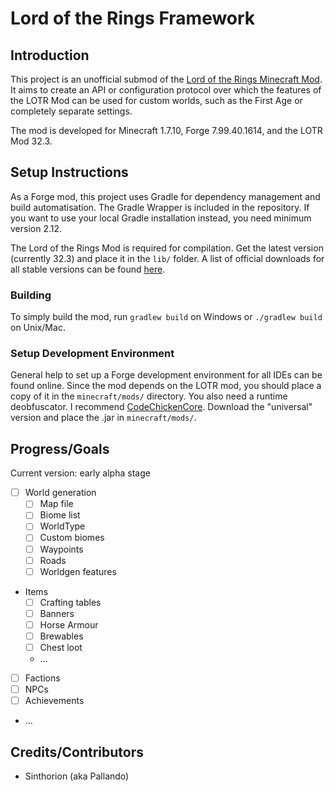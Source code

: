 Lord of the Rings Framework
===========================

Introduction
------------
This project is an unofficial submod of the [Lord of the Rings Minecraft Mod](lotrminecraftmod.wikia.com). It aims to create an API or configuration protocol over which the features of the LOTR Mod can be used for custom worlds, such as the First Age or completely separate settings.

The mod is developed for Minecraft 1.7.10, Forge 7.99.40.1614, and the LOTR Mod 32.3.

Setup Instructions
------------------
As a Forge mod, this project uses Gradle for dependency management and build automatisation. The Gradle Wrapper is included in the repository. If you want to use your local Gradle installation instead, you need minimum version 2.12.

The Lord of the Rings Mod is required for compilation. Get the latest version (currently 32.3) and place it in the `lib/` folder. A list of official downloads for all stable versions can be found [here](http://lotrminecraftmod.wikia.com/wiki/Updates).

### Building
To simply build the mod, run `gradlew build` on Windows or `./gradlew build` on Unix/Mac.

### Setup Development Environment
General help to set up a Forge development environment for all IDEs can be found online. Since the mod depends on the LOTR mod, you should place a copy of it in the `minecraft/mods/` directory. You also need a runtime deobfuscator. I recommend [CodeChickenCore](http://chickenbones.net/Pages/links.html). Download the "universal" version and place the .jar in `minecraft/mods/`.

Progress/Goals
--------------
Current version: early alpha stage

- [ ] World generation
  - [ ] Map file
  - [ ] Biome list
  - [ ] WorldType
  - [ ] Custom biomes
  - [ ] Waypoints
  - [ ] Roads
  - [ ] Worldgen features
- Items
  - [ ] Crafting tables
  - [ ] Banners
  - [ ] Horse Armour
  - [ ] Brewables
  - [ ] Chest loot
  - ...
- [ ] Factions
- [ ] NPCs
- [ ] Achievements
- ...

Credits/Contributors
--------------------
- Sinthorion (aka Pallando)